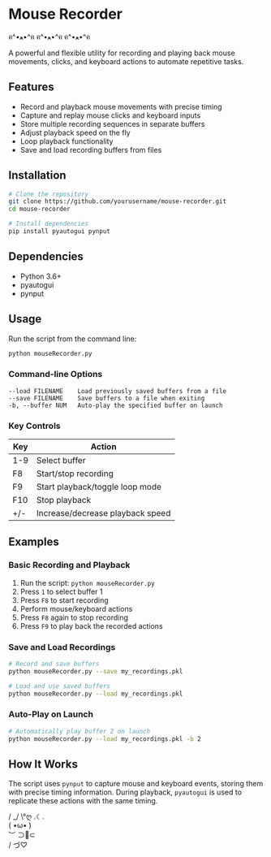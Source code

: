 # Mouse Recorder
  
ฅ^•ﻌ•^ฅ  ฅ^•ﻌ•^ฅ  ฅ^•ﻌ•^ฅ

A powerful and flexible utility for recording and playing back mouse movements, clicks, and keyboard actions to automate repetitive tasks.

## Features

- Record and playback mouse movements with precise timing
- Capture and replay mouse clicks and keyboard inputs
- Store multiple recording sequences in separate buffers
- Adjust playback speed on the fly
- Loop playback functionality
- Save and load recording buffers from files

## Installation

```bash
# Clone the repository
git clone https://github.com/yourusername/mouse-recorder.git
cd mouse-recorder

# Install dependencies
pip install pyautogui pynput
```

## Dependencies

- Python 3.6+
- pyautogui
- pynput

## Usage

Run the script from the command line:

```bash
python mouseRecorder.py
```

### Command-line Options

```
--load FILENAME    Load previously saved buffers from a file
--save FILENAME    Save buffers to a file when exiting
-b, --buffer NUM   Auto-play the specified buffer on launch
```

### Key Controls

| Key      | Action                            |
|----------|-----------------------------------|
| 1-9      | Select buffer                     |
| F8       | Start/stop recording              |
| F9       | Start playback/toggle loop mode   |
| F10      | Stop playback                     |
| +/-      | Increase/decrease playback speed  |

## Examples

### Basic Recording and Playback

1. Run the script: `python mouseRecorder.py`
2. Press `1` to select buffer 1
3. Press `F8` to start recording
4. Perform mouse/keyboard actions
5. Press `F8` again to stop recording
6. Press `F9` to play back the recorded actions

### Save and Load Recordings

```bash
# Record and save buffers
python mouseRecorder.py --save my_recordings.pkl

# Load and use saved buffers
python mouseRecorder.py --load my_recordings.pkl
```

### Auto-Play on Launch

```bash
# Automatically play buffer 2 on launch
python mouseRecorder.py --load my_recordings.pkl -b 2
```

## How It Works

The script uses `pynput` to capture mouse and keyboard events, storing them with precise timing information. During playback, `pyautogui` is used to replicate these actions with the same timing.


 / \_/ \°ღ          .☾.  
(  •ω•  )      
  ︶ ⊃🖤⊂    
 /    づ♡   
